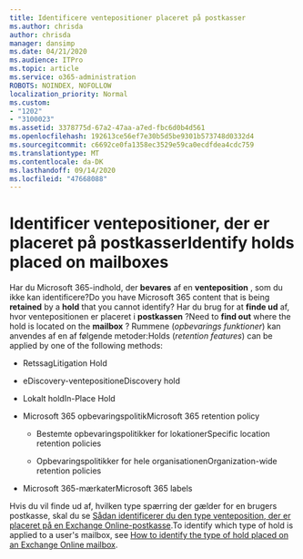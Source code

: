 ```yaml
---
title: Identificere ventepositioner placeret på postkasser
ms.author: chrisda
author: chrisda
manager: dansimp
ms.date: 04/21/2020
ms.audience: ITPro
ms.topic: article
ms.service: o365-administration
ROBOTS: NOINDEX, NOFOLLOW
localization_priority: Normal
ms.custom:
- "1202"
- "3100023"
ms.assetid: 3378775d-67a2-47aa-a7ed-fbc6d0b4d561
ms.openlocfilehash: 192613ce56ef7e30b5d5be9301b573748d0332d4
ms.sourcegitcommit: c6692ce0fa1358ec3529e59ca0ecdfdea4cdc759
ms.translationtype: MT
ms.contentlocale: da-DK
ms.lasthandoff: 09/14/2020
ms.locfileid: "47668088"
---
```

# <a name="identify-holds-placed-on-mailboxes"></a><span data-ttu-id="38765-102">Identificer ventepositioner, der er placeret på postkasser</span><span class="sxs-lookup"><span data-stu-id="38765-102">Identify holds placed on mailboxes</span></span>

<span data-ttu-id="38765-103">Har du Microsoft 365-indhold, der **bevares** af en **venteposition** , som du ikke kan identificere?</span><span class="sxs-lookup"><span data-stu-id="38765-103">Do you have Microsoft 365 content that is being **retained** by a **hold** that you cannot identify?</span></span> <span data-ttu-id="38765-104">Har du brug for at **finde ud** af, hvor ventepositionen er placeret i **postkassen** ?</span><span class="sxs-lookup"><span data-stu-id="38765-104">Need to **find out** where the hold is located on the **mailbox** ?</span></span> <span data-ttu-id="38765-105">Rummene (*opbevarings funktioner*) kan anvendes af en af følgende metoder:</span><span class="sxs-lookup"><span data-stu-id="38765-105">Holds (*retention features*) can be applied by one of the following methods:</span></span>
  
- <span data-ttu-id="38765-106">Retssag</span><span class="sxs-lookup"><span data-stu-id="38765-106">Litigation Hold</span></span>

- <span data-ttu-id="38765-107">eDiscovery-venteposition</span><span class="sxs-lookup"><span data-stu-id="38765-107">eDiscovery hold</span></span>

- <span data-ttu-id="38765-108">Lokalt hold</span><span class="sxs-lookup"><span data-stu-id="38765-108">In-Place Hold</span></span>

- <span data-ttu-id="38765-109">Microsoft 365 opbevaringspolitik</span><span class="sxs-lookup"><span data-stu-id="38765-109">Microsoft 365 retention policy</span></span> 

  - <span data-ttu-id="38765-110">Bestemte opbevaringspolitikker for lokationer</span><span class="sxs-lookup"><span data-stu-id="38765-110">Specific location retention policies</span></span>

  - <span data-ttu-id="38765-111">Opbevaringspolitikker for hele organisationen</span><span class="sxs-lookup"><span data-stu-id="38765-111">Organization-wide retention policies</span></span>

- <span data-ttu-id="38765-112">Microsoft 365-mærkater</span><span class="sxs-lookup"><span data-stu-id="38765-112">Microsoft 365 labels</span></span>

<span data-ttu-id="38765-113">Hvis du vil finde ud af, hvilken type spærring der gælder for en brugers postkasse, skal du se [Sådan identificerer du den type venteposition, der er placeret på en Exchange Online-postkasse](https://docs.microsoft.com/microsoft-365/compliance/identify-a-hold-on-an-exchange-online-mailbox).</span><span class="sxs-lookup"><span data-stu-id="38765-113">To identify which type of hold is applied to a user's mailbox, see [How to identify the type of hold placed on an Exchange Online mailbox](https://docs.microsoft.com/microsoft-365/compliance/identify-a-hold-on-an-exchange-online-mailbox).</span></span>
